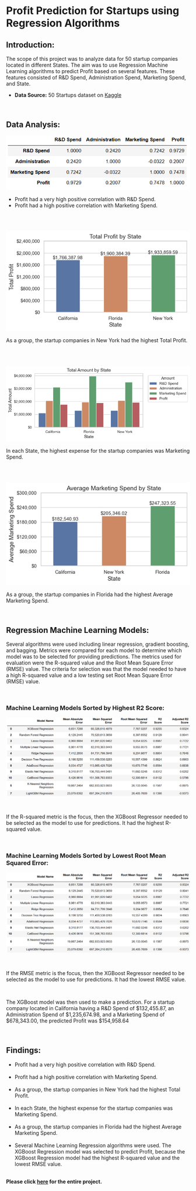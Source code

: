 Profit Prediction for Startups using Regression Algorithms
================
## Introduction:
The scope of this project was to analyze data for 50 startup companies located in different 
States. The aim was to use Regression Machine Learning algorithms to predict Profit 
based on several features. These features consisted of R&D Spend, Administration Spend, 
Marketing Spend, and State.

* **Data Source:** 50 Startups dataset on [Kaggle](https://www.kaggle.com/datasets/farhanmd29/50-startups)

<br>

## Data Analysis:

![A correlation matrix](/images/1.png)

* Profit had a very high positive correlation with R&D Spend.
* Profit had a high positive correlation with Marketing Spend.

<br><br>

![A bar chart of the Total Profit of the startups by State](/images/2.png)

As a group, the startup companies in New York had the highest Total Profit.

<br><br>

![A bar chart of column sums grouped by State](/images/3.png)

In each State, the highest expense for the startup companies was Marketing Spend.

<br><br>

![A bar chart of the average Marketing Spend of the startups by State](/images/4.png)

As a group, the startup companies in Florida had the highest Average Marketing Spend.

<br>

## Regression Machine Learning Models:

Several algorithms were used including linear regression, gradient boosting, and bagging. Metrics were compared for each model to determine which model was to be selected for providing predictions. The metrics used for evaluation were the R-squared value and the Root Mean Square Error (RMSE) value. The criteria for selection was that the model needed to have a high R-squared value and a low testing set Root Mean Square Error (RMSE) value.

<br>

### Machine Learning Models Sorted by Highest R2 Score:

![Machine Learning Models Sorted by highest R2 Score](/images/5.png)

<br>

If the R-squared metric is the focus, then the XGBoost Regressor needed to be selected as the model to use for predictions. It had the highest R-squared value.

<br>

### Machine Learning Models Sorted by Lowest Root Mean Squared Error:

![Machine Learning Models Sorted by lowest Root Mean Squared Error](/images/6.png)

<br>

If the RMSE metric is the focus, then the XGBoost Regressor needed to be selected as the model to use for predictions. It had the lowest RMSE value.
 
<br>

The XGBoost model was then used to make a prediction. For a startup company located in California having a R&D Spend of $132,455.87, an Administration Spend of $1,235,674.98, and a Marketing Spend of $678,343.00, the predicted Profit was $154,958.64

<br>

## Findings:
* Profit had a very high positive correlation with R&D Spend.<br><br>
* Profit had a high positive correlation with Marketing Spend.<br><br>
* As a group, the startup companies in New York had the highest Total Profit.<br><br>
* In each State, the highest expense for the startup companies was Marketing Spend.<br><br>
* As a group, the startup companies in Florida had the highest Average Marketing Spend.<br><br>
* Several Machine Learning Regression algorithms were used. The XGBoost Regression model was selected to predict Profit, because the XGBoost Regression model had the highest R-squared value and the lowest RMSE value.<br><br>

**Please click [here](https://github.com/eric5412/Profit-Prediction-for-Startups-using-Regression/blob/main/Profit%20Prediction%20for%20Startups%20using%20Regression%20Algorithms.ipynb) for the entire project.**

<br><br>
<br><br>
